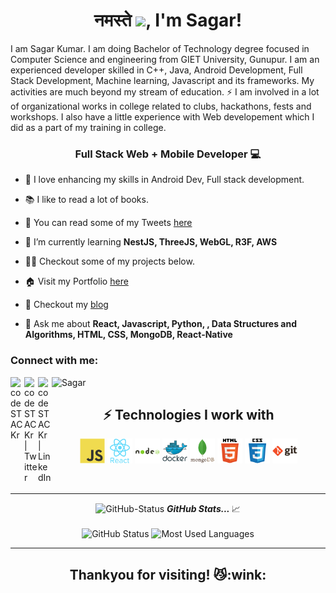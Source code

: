 <h1 align="center"> नमस्ते  <img src="https://raw.githubusercontent.com/MartinHeinz/MartinHeinz/master/wave.gif" width="30px">, I'm Sagar!</h1>

I am Sagar Kumar. I am doing Bachelor of Technology degree focused in Computer Science and engineering from GIET University, Gunupur. I am an experienced developer skilled in C++, Java, Android Development, Full Stack Development, Machine learning, Javascript and its frameworks. My activities are much beyond my stream of education. ⚡ I am involved in a lot of organizational works in college related to clubs, hackathons, fests and workshops. I also have a little experience with Web developement which I did as a part of my training in college.
<br />

<h3 align="center">Full Stack Web + Mobile Developer 💻</h3>

- 🌱 I love enhancing my skills in Android Dev, Full stack development.

- 📚 I like to read a lot of books.

- 🐤 You can read some of my Tweets [here](https://twitter.com/Almostsagar)

- 🌱 I’m currently learning **NestJS, ThreeJS, WebGL, R3F, AWS**

- 👨‍💻 Checkout some of my projects below.

- 🏠 Visit my Portfolio [here]()

- 📝 Checkout my [blog](https://almostsagar.medium.com/)

- 💬 Ask me about **React, Javascript, Python, , Data Structures and Algorithms, HTML, CSS, MongoDB, React-Native**

### Connect with me:

[<img align="left" alt="codeSTACKr" width="22px" src="https://cdn.jsdelivr.net/npm/simple-icons@v3/icons/linkedin.svg" />][linkedin]
[<img align="left" alt="codeSTACKr | Twitter" width="22px" src="https://cdn.jsdelivr.net/npm/simple-icons@v3/icons/gmail.svg" />][gmail]
[<img align="left" alt="codeSTACKr | LinkedIn" width="22px" src="https://cdn.jsdelivr.net/npm/simple-icons@v3/icons/twitter.svg" />][twitter]
<img align="left" alt="Sagar" src="https://img.shields.io/github/followers/Almostsagar?style=social" />

<br />

<h2 align="center">⚡️ Technologies I work with</h2>
<p align="center">
   <img src="https://github.com/devicons/devicon/raw/master/icons/javascript/javascript-original.svg" alt="javascript" width="40" height="40"/>
   <img src="https://github.com/devicons/devicon/raw/master/icons/react/react-original-wordmark.svg" alt="react" width="40" height="40"/> 
   <img src="https://github.com/devicons/devicon/raw/master/icons/nodejs/nodejs-original-wordmark.svg" alt="css" width="40" height="40"/>
   <img src="https://github.com/devicons/devicon/raw/master/icons/docker/docker-original-wordmark.svg" alt="docker" width="40" height="40"/> 
   <img src="https://github.com/devicons/devicon/raw/master/icons/mongodb/mongodb-original-wordmark.svg" alt="mongodb" width="40" height="40"/> 
   <img src="https://github.com/devicons/devicon/raw/master/icons/html5/html5-original-wordmark.svg" alt="html" width="40" height="40"/>
   <img src="https://github.com/devicons/devicon/raw/master/icons/css3/css3-original-wordmark.svg" alt="css" width="40" height="40"/>
   <img src="https://github.com/devicons/devicon/raw/master/icons/git/git-original-wordmark.svg" alt="git" width="40" height="40"/>
</p>
<br />

<a href="https://github.com/Almostsagar">
  
</a>

---

<p align="center">
<img src="https://media.giphy.com/media/VgCDAzcKvsR6OM0uWg/giphy.gif" width="30px" alt="GitHub-Status"/>&nbsp;<i><b>GitHub Stats... </b></i>📈<br><br>
<img src="https://github-readme-stats.vercel.app/api?username=Almostsagar&count_private=true&show_icons=true&theme=radical" alt="GitHub Status"/>
<img src = "https://github-readme-stats.vercel.app/api/top-langs/?username=Almostsagar&show_icons=true&layout=compact&theme=radical" alt="Most Used Languages">
</p>

---

[linkedin]: https://www.linkedin.com/in/sagar-kumar-a1108b198/
[gmail]: sagar19003@gmail.com
[twitter]: https://twitter.com/Almostsagar

<h2 align="center">Thankyou for visiting! 😼:wink:</h2>
